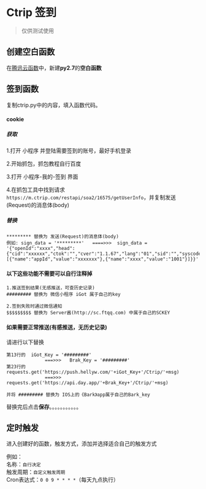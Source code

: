 # Ctrip 签到
> 仅供测试使用

## 创建空白函数

在[腾讯云函数](https://console.cloud.tencent.com/scf/index/1)中，新建**py2.7**的**空白函数**

## 签到函数
复制ctrip.py中的内容，填入函数代码。

#### cookie
##### 获取
1.打开 小程序 并登陆需要签到的账号，最好手机登录

2.开始抓包，抓包教程自行百度

3.打开 小程序-我的-签到 界面

4.在抓包工具中找到请求`https://m.ctrip.com/restapi/soa2/16575/getUserInfo`，并复制发送(Request)的消息体(body)

##### 替换
```
********* 替换为 发送(Request)的消息体(body)  
例如: sign_data = '*********'   ====>>>  sign_data = '{"openId":"xxxx","head":{"cid":"xxxxxx","ctok":"","cver":"1.1.67","lang":"01","sid":"","syscode":"30","auth":"xxxxxx","sauth":"","extension":[{"name":"appId","value":"xxxxxxx"},{"name":"xxxx","value":"1001"}]}}'  
```

#### 以下这些功能不需要可以自行注释掉  
```
1.推送签到结果(无感推送，可查历史记录)  
######### 替换为 微信小程序 iGot 属于自己的key  

2.签到失败时通过微信通知  
$$$$$$$$$ 替换为 Server酱(http://sc.ftqq.com) 中属于自己的SCKEY  
```

#### 如果需要正常推送(有感推送，无历史记录)
请进行以下替换  
```
第13行的  iGot_Key = '#########'  
              ===>>>   Brak_Key = '#########'
第23行的  requests.get('https://push.hellyw.com/'+iGot_Key+'/Ctrip/'+msg)  
              ===>>>   requests.get('https://api.day.app/'+Brak_Key+'/Ctrip/'+msg)
              
并将 ######### 替换为 IOS上的《Bark》app属于自己的Bark_key  
```

替换完后点击**保存**。。。。。。。。。。。

## 定时触发
进入创建好的函数，触发方式，添加并选择适合自己的触发方式  

例如：  
名称：`自行决定`  
触发周期：`自定义触发周期`  
Cron表达式：`0 0 9 * * * *`（每天九点执行）
